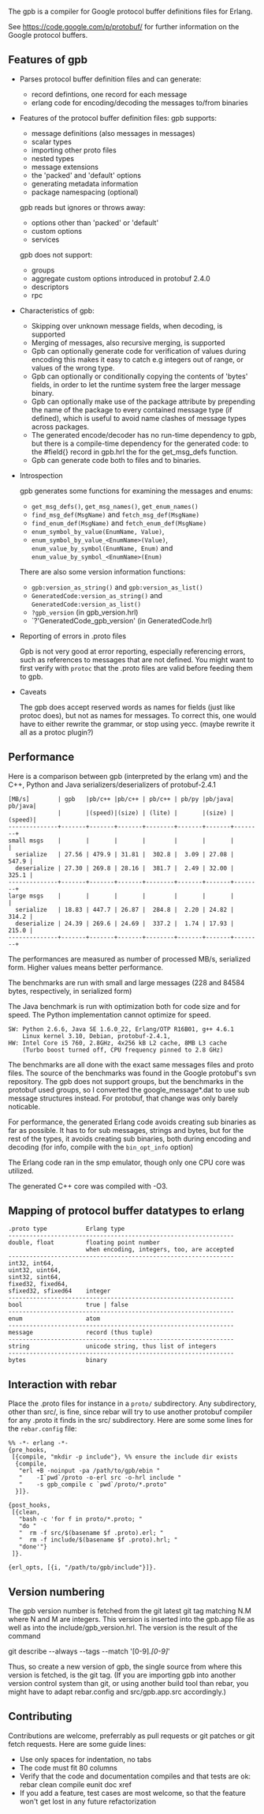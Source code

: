 The gpb is a compiler for Google protocol buffer definitions files
for Erlang.

See https://code.google.com/p/protobuf/ for further information on
the Google protocol buffers.

Features of gpb
---------------

*  Parses protocol buffer definition files and can generate:
   - record defintions, one record for each message
   - erlang code for encoding/decoding the messages to/from binaries

*  Features of the protocol buffer definition files:
   gpb supports:
   - message definitions (also messages in messages)
   - scalar types
   - importing other proto files
   - nested types
   - message extensions
   - the 'packed' and 'default' options
   - generating metadata information
   - package namespacing (optional)

   gpb reads but ignores or throws away:
   - options other than 'packed' or 'default'
   - custom options
   - services

   gpb does not support:
   - groups
   - aggregate custom options introduced in protobuf 2.4.0
   - descriptors
   - rpc

*  Characteristics of gpb:
   - Skipping over unknown message fields, when decoding, is supported
   - Merging of messages, also recursive merging, is supported
   - Gpb can optionally generate code for verification of values during
     encoding this makes it easy to catch e.g integers out of range,
     or values of the wrong type.
   - Gpb can optionally or conditionally copying the contents of 'bytes'
     fields, in order to let the runtime system free the larger message
     binary.
   - Gpb can optionally make use of the package attribute by prepending
     the name of the package to every contained message type (if defined),
     which is useful to avoid name clashes of message types across packages.
   - The generated encode/decoder has no run-time dependency to gpb,
     but there is a compile-time dependency for the generated code:
     to the #field{} record in gpb.hrl the for the get_msg_defs function.
   - Gpb can generate code both to files and to binaries.

*  Introspection

   gpb generates some functions for examining the messages and enums:
   - `get_msg_defs()`, `get_msg_names()`, `get_enum_names()`
   - `find_msg_def(MsgName)` and `fetch_msg_def(MsgName)`
   - `find_enum_def(MsgName)` and `fetch_enum_def(MsgName)`
   - `enum_symbol_by_value(EnumName, Value)`,
   - `enum_symbol_by_value_<EnumName>(Value)`,
     `enum_value_by_symbol(EnumName, Enum)` and
     `enum_value_by_symbol_<EnumName>(Enum)`

   There are also some version information functions:

   - `gpb:version_as_string()` and `gpb:version_as_list()`
   - `GeneratedCode:version_as_string()` and `GeneratedCode:version_as_list()`
   - `?gpb_version`  (in gpb_version.hrl)
   - `?'GeneratedCode_gpb_version'  (in GeneratedCode.hrl)

*  Reporting of errors in .proto files

   Gpb is not very good at error reporting, especially referencing
   errors, such as references to messages that are not defined.
   You might want to first verify with `protoc` that the .proto files
   are valid before feeding them to gpb.

*  Caveats

   The gpb does accept reserved words as names for fields (just like
   protoc does), but not as names for messages. To correct this, one
   would have to either rewrite the grammar, or stop using yecc.
   (maybe rewrite it all as a protoc plugin?)

Performance
-----------

Here is a comparison between gpb (interpreted by the erlang vm) and
the C++, Python and Java serializers/deserializers of protobuf-2.4.1

    [MB/s]        | gpb   |pb/c++ |pb/c++ | pb/c++ | pb/py |pb/java| pb/java|
                  |       |(speed)|(size) | (lite) |       |(size) | (speed)|
    --------------+-------+-------+-------+--------+-------+-------+--------+
    small msgs    |       |       |       |        |       |       |        |
      serialize   | 27.56 | 479.9 | 31.81 |  302.8 |  3.09 | 27.08 |  547.9 |
      deserialize | 27.30 | 269.8 | 28.16 |  381.7 |  2.49 | 32.00 |  325.1 |
    --------------+-------+-------+-------+--------+-------+-------+--------+
    large msgs    |       |       |       |        |       |       |        |
      serialize   | 18.83 | 447.7 | 26.87 |  284.8 |  2.20 | 24.82 |  314.2 |
      deserialize | 24.39 | 269.6 | 24.69 |  337.2 |  1.74 | 17.93 |  215.0 |
    --------------+-------+-------+-------+--------+-------+-------+--------+

The performances are measured as number of processed MB/s,
serialized form.  Higher values means better performance.

The benchmarks are run with small and large messages (228 and 84584
bytes, respectively, in serialized form)

The Java benchmark is run with optimization both for code size and for
speed. The Python implementation cannot optimize for speed.

    SW: Python 2.6.6, Java SE 1.6.0_22, Erlang/OTP R16B01, g++ 4.6.1
        Linux kernel 3.10, Debian, protobuf-2.4.1,
    HW: Intel Core i5 760, 2.8GHz, 4x256 kB L2 cache, 8MB L3 cache
        (Turbo boost turned off, CPU frequency pinned to 2.8 GHz)

The benchmarks are all done with the exact same messages files and
proto files.  The source of the benchmarks was found in the Google
protobuf's svn repository.  The gpb does not support groups, but the
benchmarks in the protobuf used groups, so I converted the
google_message*.dat to use sub message structures instead.
For protobuf, that change was only barely noticable.

For performance, the generated Erlang code avoids creating sub
binaries as far as possible. It has to for sub messages, strings and
bytes, but for the rest of the types, it avoids creating sub binaries,
both during encoding and decoding (for info, compile with the
`bin_opt_info` option)

The Erlang code ran in the smp emulator, though only one CPU core
was utilized.

The generated C++ core was compiled with -O3.


Mapping of protocol buffer datatypes to erlang
----------------------------------------------

    .proto type           Erlang type
    ----------------------------------------------------------------
    double, float         floating point number
                          when encoding, integers, too, are accepted
    ----------------------------------------------------------------
    int32, int64,
    uint32, uint64,
    sint32, sint64,
    fixed32, fixed64,
    sfixed32, sfixed64    integer
    ----------------------------------------------------------------
    bool                  true | false
    ----------------------------------------------------------------
    enum                  atom
    ----------------------------------------------------------------
    message               record (thus tuple)
    ----------------------------------------------------------------
    string                unicode string, thus list of integers
    ----------------------------------------------------------------
    bytes                 binary


Interaction with rebar
----------------------

Place the .proto files for instance in a `proto/` subdirectory.
Any subdirectory, other than src/, is fine, since rebar will try to
use another protobuf compiler for any .proto it finds in the src/
subdirectory.  Here are some some lines for the `rebar.config` file:

    %% -*- erlang -*-
    {pre_hooks,
     [{compile, "mkdir -p include"}, %% ensure the include dir exists
      {compile,
       "erl +B -noinput -pa /path/to/gpb/ebin "
       "    -I`pwd`/proto -o-erl src -o-hrl include "
       "    -s gpb_compile c `pwd`/proto/*.proto"
      }]}.

    {post_hooks,
     [{clean,
       "bash -c 'for f in proto/*.proto; "
       "do "
       "  rm -f src/$(basename $f .proto).erl; "
       "  rm -f include/$(basename $f .proto).hrl; "
       "done'"}
     ]}.

    {erl_opts, [{i, "/path/to/gpb/include"}]}.


Version numbering
-----------------

The gpb version number is fetched from the git latest git tag
matching N.M where N and M are integers.  This version is
inserted into the gpb.app file as well as into the
include/gpb_version.hrl.  The version is the result of the command

  git describe --always --tags --match '[0-9]*.[0-9]*'

Thus, so create a new version of gpb, the single source from where
this version is fetched, is the git tag.   (If you are importing
gpb into another version control system than git, or using another
build tool than rebar, you might have to adapt rebar.config and
src/gpb.app.src accordingly.)


Contributing
------------

Contributions are welcome, preferrably as pull requests or git patches
or git fetch requests.  Here are some guide lines:

* Use only spaces for indentation, no tabs
* The code must fit 80 columns
* Verify that the code and documentation compiles and that tests are ok:
  rebar clean compile eunit doc xref
* If you add a feature, test cases are most welcome,
  so that the feature won't get lost in any future refactorization
